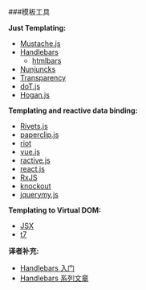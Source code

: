 ###模板工具

**Just Templating:**

* [Mustache.js](https://github.com/janl/mustache.js)
* [Handlebars](http://handlebarsjs.com/)
    * [htmlbars](https://github.com/tildeio/htmlbars)
* [Nunjuncks](http://mozilla.github.io/nunjucks/)
* [Transparency](http://leonidas.github.io/transparency/)
* [doT.js](http://olado.github.io/doT/)
* [Hogan.js](http://twitter.github.io/hogan.js/)

**Templating and reactive data binding:**

* [Rivets.js](http://rivetsjs.com)
* [paperclip.js](http://paperclipjs.com)
* [riot](http://riotjs.com/)
* [vue.js](http://vuejs.org)
* [ractive.js](http://www.ractivejs.org)
* [react.js](https://facebook.github.io/react/index.html)
* [RxJS](https://github.com/Reactive-Extensions/RxJS)
* [knockout](http://knockoutjs.com/index.html)
* [jquerymy.js](http://jquerymy.com/)

**Templating to Virtual DOM:**

* [JSX](https://facebook.github.io/jsx/)
* [t7](http://t7js.com/)

**译者补充:**

* [Handlebars 入门](http://www.ido321.com/1629.html)
* [Handlebars 系列文章](http://jaskokoyn.com/handlebars-js-tutorial-series/)